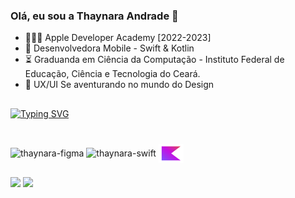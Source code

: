 ### Olá, eu sou a Thaynara Andrade 👋

<!--
**Thaynara-Andrade/Thaynara-Andrade** is a ✨ _special_ ✨ repository because its `README.md` (this file) appears on your GitHub profile.

Here are some ideas to get you started:

--> 

- 👩🏻‍💻 Apple Developer Academy [2022-2023]
- 📱 Desenvolvedora Mobile - Swift & Kotlin
- ⏳ Graduanda em Ciência da Computação - Instituto Federal de Educação, Ciência e Tecnologia do Ceará.
- 🎨 UX/UI Se aventurando no mundo do Design
  
##

<div align="justified">
  <a href="https://github.com/Thaynara-Andrade">

[![Typing SVG](https://readme-typing-svg.herokuapp.com/?font=Dancing+Script&color=d588a1&size=35&center=true&vCenter=true&width=1000&lines=Olá,+meu+nome+é+Thaynara+👩🏻‍💻;Estudante+de+Computação+📚;Bem+Vindo(a)!+✨+)](https://git.io/typing-svg)


###
  
  <div style="display: inline_block"><br>
  <img align="center" alt="thaynara-figma" height="30" width="40" src="https://cdn.jsdelivr.net/gh/devicons/devicon/icons/figma/figma-original.svg">
  <img align="center" alt="thaynara-swift" height="30" width="40" src="https://cdn.jsdelivr.net/gh/devicons/devicon/icons/swift/swift-original.svg">
  <img align="center" alt="thaynara-kotlin" height="30" width="40" src="https://raw.githubusercontent.com/devicons/devicon/master/icons/kotlin/kotlin-original.svg">

###

<div>
  <a href="mailto:thaynaraandraders@gmail.com"><img src="https://img.shields.io/badge/-Gmail-%23333?style=for-the-badge&logo=gmail&logoColor=white" target="_blank"></a>
  <a href="https://www.linkedin.com/in/thaynara-anddrade/" target="_blank"><img src="https://img.shields.io/badge/-LinkedIn-%230077B5?style=for-the-badge&logo=linkedin&logoColor=white" target="_blank"></a> 
</div>
